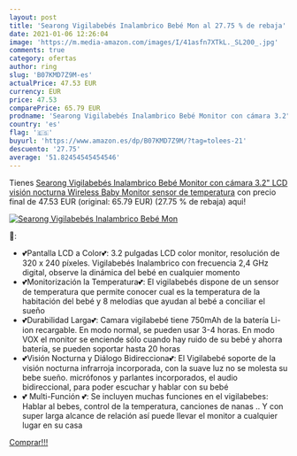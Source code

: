 ```yaml
---
layout: post
title: 'Searong Vigilabebés Inalambrico Bebé Mon al 27.75 % de rebaja'
date: 2021-01-06 12:26:04
image: 'https://m.media-amazon.com/images/I/41asfn7XTkL._SL200_.jpg'
comments: true
category: ofertas
author: ring
slug: 'B07KMD7Z9M-es'
actualPrice: 47.53 EUR
currency: EUR
price: 47.53
comparePrice: 65.79 EUR
prodname: 'Searong Vigilabebés Inalambrico Bebé Monitor con cámara 3.2" LCD visión nocturna Wireless Baby Monitor  sensor de temperatura'
country: 'es'
flag: '🇪🇸'
buyurl: 'https://www.amazon.es/dp/B07KMD7Z9M/?tag=tolees-21'
descuento: '27.75'
average: '51.82454545454546'
---
```


Tienes [Searong Vigilabebés Inalambrico Bebé Monitor con cámara 3.2" LCD visión nocturna Wireless Baby Monitor  sensor de temperatura](https://www.amazon.es/dp/B07KMD7Z9M/?tag=tolees-21) con precio final de  47.53 EUR (original: 65.79 EUR) (27.75 %  de rebaja) aqui!

[![Searong Vigilabebés Inalambrico Bebé Mon](https://m.media-amazon.com/images/I/41asfn7XTkL._SL200_.jpg)](https://www.amazon.es/dp/B07KMD7Z9M/?tag=tolees-21)

🔎:

- 💕Pantalla LCD a Color💕: 3.2 pulgadas LCD color monitor, resolución de 320 x 240 píxeles. Vigilabebés Inalambrico con frecuencia 2,4 GHz digital, observe la dinámica del bebé en cualquier momento
- 💕Monitorización la Temperatura💕: El vigilabebés dispone de un sensor de temperatura que permite conocer cual es la temperatura de la habitación del bebé y 8 melodías que ayudan al bebé a conciliar el sueño
- 💕Durabilidad Larga💕: Camara vigilabebé tiene 750mAh de la batería Li-ion recargable. En modo normal, se pueden usar 3-4 horas. En modo VOX el monitor se enciende sólo cuando hay ruido de su bebé y ahorra batería, se pueden soportar hasta 20 horas
- 💕Visión Nocturna y Diálogo Bidirecciona💕: El Vigilabebé soporte de la visión nocturna infrarroja incorporada, con la suave luz no se molesta su bebe sueño. micrófonos y parlantes incorporados, el audio bidireccional, para poder escuchar y hablar con su bebé
- 💕 Multi-Función 💕: Se incluyen muchas funciones en el vigilabebes: Hablar al bebes, control de la temperatura, canciones de nanas .. Y con super larga alcance de relación así puede llevar el monitor a cualquier lugar en su casa

[Comprar!!!](https://www.amazon.es/dp/B07KMD7Z9M/?tag=tolees-21)
